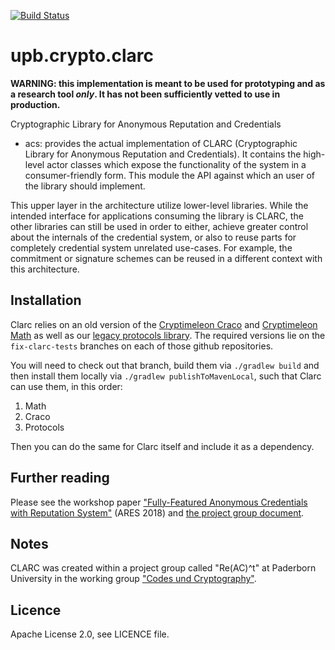 [![Build Status](https://travis-ci.com/upbcuk/upb.crypto.clarc.svg?branch=master)](https://travis-ci.com/upbcuk/upb.crypto.clarc)
# upb.crypto.clarc
**WARNING: this implementation is meant to be used for prototyping and as a research tool *only*. It has not been sufficiently vetted to use in production.**

Cryptographic Library for Anonymous Reputation and Credentials

* acs: provides the actual implementation of CLARC (Cryptographic Library for Anonymous Reputation and Credentials). It contains the high-level actor classes which expose the functionality of the system in a consumer-friendly form.
This module the API against which an user of the library should implement.

This upper layer in the architecture utilize lower-level libraries.
While the intended interface for applications consuming the library is CLARC, the other libraries can still be used in order to either, achieve greater control about the internals of the credential system, or also to reuse parts for completely credential system unrelated use-cases. For example, the commitment or signature schemes can be reused in a different context with this architecture.

## Installation

Clarc relies on an old version of the [Cryptimeleon Craco](https://github.com/cryptimeleon/craco) and [Cryptimeleon Math](https://github.com/cryptimeleon/math) as well as our [legacy protocols library](https://github.com/cryptimeleon/legacy.upb.crypto.protocols).
The required versions lie on the `fix-clarc-tests` branches on each of those github repositories.

You will need to check out that branch, build them via `./gradlew build` and then install them locally via `./gradlew publishToMavenLocal`, such that Clarc can use them, in this order:
1. Math
2. Craco
3. Protocols

Then you can do the same for Clarc itself and include it as a dependency.

## Further reading
Please see the workshop paper ["Fully-Featured Anonymous Credentials with Reputation System"](https://dl.acm.org/citation.cfm?id=3234517) (ARES 2018) and [the project group document](https://cs.uni-paderborn.de/fileadmin/informatik/fg/cuk/Lehre/Veranstaltungen/WS2016/ReACt/ReACt_documentation.pdf).

## Notes
CLARC was created within a project group called "Re(AC)^t" at Paderborn University in the working group ["Codes und Cryptography"](https://cs.uni-paderborn.de/en/cuk/research/).

## Licence
Apache License 2.0, see LICENCE file.
